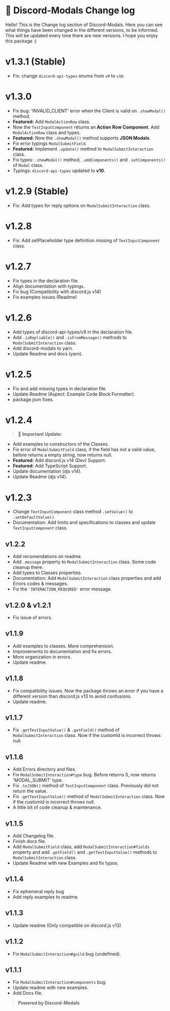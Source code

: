 # 🎈 Discord-Modals Change log

Hello! This is the Change log section of Discord-Modals. Here you can see what things have been changed in the different versions, to be informed. This will be updated every time there are new versions. I hope you enjoy this package :)

# v1.3.1 (Stable)
- Fix: change `discord-api-types` enums from `v9` to `v10`.

# v1.3.0

- Fix bug: 'INVALID_CLIENT' error when the Client is valid on `.showModal()` method.
- **Featured:** Add `ModalActionRow` class.
- Now the `TextInputComponent` returns an **Action Row Component**. Add `ModalActionRow` class and types.
- **Featured:** Now the `.showModal()` method supports **JSON Modals**.
- Fix error typings `ModalSubmitField`.
- **Featured:** Implement `.update()` method to `ModalSubmitInteraction` class.
- Fix types: `.showModal()` method, `.addComponents()` and `.setComponents()` of `Modal` class.
- Typings: `discord-api-types` updated to **v10**.

# v1.2.9 (Stable)

- Fix: Add types for reply options on `ModalSubmitInteraction` class.

# v1.2.8

- Fix: Add setPlaceholder type definition missing of `TextInputComponent` class.

# v1.2.7

- Fix types in the declaration file.
- Align documentation with typings.
- Fix bug (Compatibility with discord.js v14)
- Fix examples issues (Readme)

# v1.2.6

- Add types of discord-api-types/v9 in the declaration file.
- Add `.isRepliable()` and `.isFromMessage()` methods to `ModalSubmitInteraction` class.
- Add discord-modals to yarn.
- Update Readme and docs (yarn).

# v1.2.5

- Fix and add missing types in declaration file.
- Update Readme (Aspect: Example Code Block Formatter).
- package.json fixes.

# v1.2.4

> 🎉 **Important Update:**

- Add examples to constructors of the Classes.
- Fix error of `ModalSubmitField` class, if the field has not a valid value, before returns a empty string, now returns null.
- **Featured:** Add discord.js v14 (Dev) Support.
- **Featured:** Add TypeScript Support.
- Update documentation (djs v14).
- Update Readme (djs v14).

# v1.2.3

- Change `TextInputComponent` class method `.setValue()` to `.setDefaultValue()`.
- Documentation: Add limits and specifications to classes and update `TextInputComponent` class.

## v1.2.2

- Add recomendations on readme.
- Add `.message` property to `ModalSubmitInteraction` class. Some code cleanup there.
- Add types to Classes properties.
- Documentation: Add `ModalSubmitInteraction` class properties and add Errors codes & messages.
- Fix the `'INTERACTION_REQUIRED'` error message.

## v1.2.0 & v1.2.1

- Fix issue of errors.

## v1.1.9

- Add examples to classes. More comprehension.
- Improvements to documentation and fix errors.
- More organization in errors.
- Update readme.

## v1.1.8

- Fix compatibility issues. Now the package throws an error if you have a different version than discord.js v13 to avoid confusions.
- Update readme.

## v1.1.7

- Fix `.getTextInputValue()` & `.getField()` method of `ModalSubmitInteraction` class. Now if the customId is incorrect throws null.

## v1.1.6

- Add Errors directory and files.
- Fix `ModalSubmitInteraction#type` bug. Before returns 5, now returns 'MODAL_SUBMIT' type.
- Fix `.toJSON()` method of `TextInputComponent` class. Previously did not return the value.
- Fix `.getTextInputValue()` method of `ModalSubmitInteraction` class. Now if the customId is incorrect throws null.
- A little bit of code cleanup & maintenance. 

## v1.1.5

- Add Changelog file.
- Finish docs file.
- Add `ModalSubmitField` class, add `ModalSubmitInteraction#fields` property and add `.getField()` and `.getTextInputValue()` methods to `ModalSubmitInteraction` class.
- Update Readme with new Examples and fix typos.

## v1.1.4

- Fix ephemeral reply bug
- Add reply examples to readme.

## v1.1.3

- Update readme (Only compatible on discord.js v13)

## v1.1.2

- Fix `ModalSubmitInteraction#guild` bug (undefined).

## v1.1.1

- Fix `ModalSubmitInteraction#components` bug.
- Update readme with new examples.
- Add Docs file.

> **Powered by Discord-Modals**
